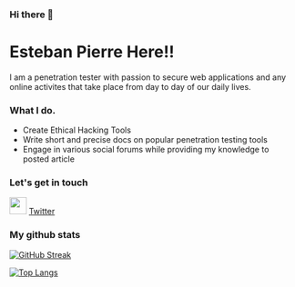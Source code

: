 ### Hi there 👋


# Esteban Pierre Here!!

I am a penetration tester with passion to secure web applications and any online activites that take place from day to day of our daily lives.

### What I do.
* Create Ethical Hacking Tools
* Write short and precise docs on popular penetration testing tools
* Engage in various social forums while providing my knowledge to posted article

### Let's get in touch
<img src="https://i.postimg.cc/TYfvm94j/Tww.png" data-canonical-src="https://gyazo.com/eb5c5741b6a9a16c692170a41a49c858.png" width="30" height="30" /> [Twitter](https://www.google.com](https://twitter.com/home))

### My github stats

[![GitHub Streak](https://github-readme-streak-stats.herokuapp.com?user=ModimoESTEBAN&theme=transparent)](https://git.io/streak-stats)


[![Top Langs](https://github-readme-stats.vercel.app/api/top-langs/?username=ModimoESTEBAN&theme=transparent)](https://github.com/anuraghazra/github-readme-stats)
